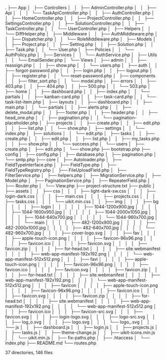 .
├── App
│   ├── Controllers
│   │   ├── AdminController.php
│   │   ├── Api
│   │   │   └── TaskApiController.php
│   │   ├── AuthController.php
│   │   ├── HomeController.php
│   │   ├── ProjectController.php
│   │   ├── SettingsController.php
│   │   ├── SolutionController.php
│   │   ├── TaskController.php
│   │   └── UserController.php
│   ├── Helpers
│   │   └── DiffHelper.php
│   ├── Middleware
│   │   ├── AuthMiddleware.php
│   │   ├── Dispatcher.php
│   │   └── RoleMiddleware.php
│   ├── Models
│   │   ├── Project.php
│   │   ├── Setting.php
│   │   ├── Solution.php
│   │   ├── Task.php
│   │   └── User.php
│   ├── Policies
│   │   └── AuthPolicy.php
│   ├── Services
│   │   └── AuthService.php
│   ├── Utils
│   │   └── EmailSender.php
│   └── Views
│       ├── admin
│       │   ├── reassign.php
│       │   ├── show.php
│       │   └── users.php
│       ├── auth
│       │   ├── forgot-password.php
│       │   ├── login.php
│       │   ├── logout.php
│       │   ├── register.php
│       │   └── reset-password.php
│       ├── components
│       │   ├── filter_sort.php
│       │   └── modal.php
│       ├── errors
│       │   ├── 403.php
│       │   ├── 404.php
│       │   ├── 500.php
│       │   └── 503.php
│       ├── home
│       │   ├── dashboard.php
│       │   ├── index.php
│       │   └── partials
│       │       ├── kanban-card.php
│       │       ├── task-card.php
│       │       └── task-list-item.php
│       ├── layouts
│       │   ├── dashboard.php
│       │   ├── main.php
│       │   └── partials
│       │       ├── alerts.php
│       │       ├── delete_modal.php
│       │       ├── footer.php
│       │       ├── header.php
│       │       ├── head_one.php
│       │       ├── pagination.php
│       │       └── pagination-placeholder.php
│       ├── projects
│       │   ├── create.php
│       │   ├── edit.php
│       │   ├── list.php
│       │   └── show.php
│       ├── settings
│       │   └── index.php
│       ├── solutions
│       │   └── edit.php
│       ├── tasks
│       │   ├── create.php
│       │   ├── edit.php
│       │   ├── list.php
│       │   ├── my_tasks.php
│       │   ├── show.php
│       │   └── success.php
│       └── users
│           ├── create.php
│           ├── edit.php
│           └── show.php
├── bootstrap.php
├── config
│   ├── config.php
│   ├── database.php
│   ├── pagination.php
│   └── smtp.php
├── core
│   ├── Autoloader.php
│   ├── FieldTypeInterface.php
│   ├── FieldType.php
│   ├── FieldTypeRegistry.php
│   ├── FileUploadField.php
│   ├── FilterService.php
│   ├── helpers.php
│   ├── MigrationService.php
│   ├── Model.php
│   ├── PaginationService.php
│   ├── RepeaterField.php
│   ├── Router.php
│   └── View.php
├── project-structure.txt
├── public
│   ├── assets
│   │   ├── css
│   │   │   ├── light-dark-sw.css
│   │   │   ├── login-dark.css
│   │   │   ├── main.css
│   │   │   ├── projects.css
│   │   │   ├── tasks.css
│   │   │   └── uikit.min.css
│   │   ├── img
│   │   │   ├── bg
│   │   │   │   ├── login
│   │   │   │   │   ├── 1044-1200x900.jpg
│   │   │   │   │   ├── 1044-1600x950.jpg
│   │   │   │   │   ├── 1044-2000x1050.jpg
│   │   │   │   │   ├── 1044-640x700.jpg
│   │   │   │   │   └── 1044-960x700.jpg
│   │   │   │   └── main
│   │   │   │       ├── 482-1200x900.jpg
│   │   │   │       ├── 482-2000x1000.jpg
│   │   │   │       ├── 482-640x700.jpg
│   │   │   │       └── 482-960x700.jpg
│   │   │   ├── cover-logo.svg
│   │   │   ├── fav
│   │   │   │   ├── apple-touch-icon.png
│   │   │   │   ├── favicon-96x96.png
│   │   │   │   ├── favicon.ico
│   │   │   │   ├── favicon.svg
│   │   │   │   ├── favicon.zip
│   │   │   │   ├── for-head.txt
│   │   │   │   ├── site.webmanifest
│   │   │   │   ├── web-app-manifest-192x192.png
│   │   │   │   └── web-app-manifest-512x512.png
│   │   │   ├── favi
│   │   │   │   ├── apple-touch-icon.png
│   │   │   │   ├── favicon-96x96.png
│   │   │   │   ├── favicon.ico
│   │   │   │   ├── favicon.svg
│   │   │   │   ├── favicon.zip
│   │   │   │   ├── for-head.txt
│   │   │   │   ├── site.webmanifest
│   │   │   │   ├── web-app-manifest-192x192.png
│   │   │   │   └── web-app-manifest-512x512.png
│   │   │   ├── favicon
│   │   │   │   ├── apple-touch-icon.png
│   │   │   │   ├── favicon-96x96.png
│   │   │   │   ├── favicon.ico
│   │   │   │   ├── favicon.svg
│   │   │   │   ├── favicon.zip
│   │   │   │   ├── for-head.txt
│   │   │   │   ├── site.webmanifest
│   │   │   │   ├── web-app-manifest-192x192.png
│   │   │   │   └── web-app-manifest-512x512.png
│   │   │   ├── favicon.ico
│   │   │   ├── favicon-src.svg
│   │   │   ├── favicon.svg
│   │   │   ├── login-logo.svg
│   │   │   ├── logo-src.svg
│   │   │   ├── log_o.svg
│   │   │   ├── logo.svg
│   │   │   └── logo_.svg
│   │   └── js
│   │       ├── dashboard.js
│   │       ├── login.js
│   │       ├── projects.js
│   │       ├── tasks.js
│   │       ├── theme-change.js
│   │       ├── uikit-icons.min.js
│   │       └── uikit.min.js
│   ├── fix-paths.php
│   ├── .htaccess
│   └── index.php
├── README.md
└── routes.php

37 directories, 146 files
